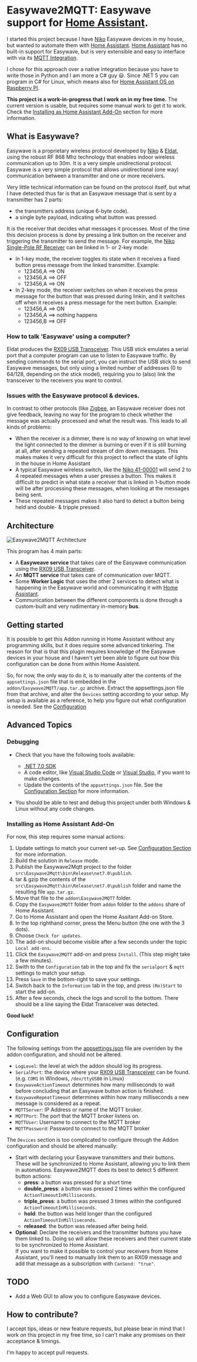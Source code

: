 # Easywave2MQTT: Easywave support for [Home Assistant](https://www.home-assistant.io/).

I started this project because I have [Niko](https://www.niko.eu/) Easywave devices in my house, but wanted to automate them with [Home Assistant](https://www.home-assistant.io/).  [Home Assistant](https://www.home-assistant.io/) has no built-in support for Easywave, but is very extensible and easy to interface with via its [MQTT Integration](https://www.home-assistant.io/integrations/mqtt/).

I chose for this approach over a native integration because you have to write those in Python and I am more a C# guy :smiley:. Since .NET 5 you can program in C# for Linux, which means also for [Home Assistant OS on Raspberry PI](https://www.home-assistant.io/installation/raspberrypi).

**This project is a work-in-progress that I work on in my free time.**  The current version is usable, but requires some manual work to get it to work.  Check the [Installing as Home Assistant Add-On](#installing-as-home-assistant-add-on) section for more information.

## What is Easywave?

Easywave is a proprietary wireless protocol developed by [Niko](https://www.niko.eu/) & [Eldat](https://www.eldat.de/), using the robust RF 868 Mhz technology that enables indoor wireless communication up to 30m.  It is a very simple unidirectional protocol. Easywave is a very simple protocol that allows unidirectional (one way) communication between a transmitter and one or more receivers.

Very little technical information can be found on the protocol itself, but what I have detected thus far is that an Easywave message that is sent by a transmitter has 2 parts:

- the transmitters address (unique 6-byte code).
- a single byte payload, indicating what button was pressed.

It is the receiver that decides what messages it processes.  Most of the time this decision process is done by pressing a link button
on the receiver and triggering the transmitter to send the message. For example, the 
[Niko Single-Pole RF Receiver](https://www.niko.eu/en/products/switching-material-and-socket-outlets/wireless-solutions/one-channel-flush-mounting-wireless-receiver-single-pole-potential-free-productmodel-niko-3f9e1469-93a4-5b9e-94aa-da26caa6a03a)
can be linked in 1- or 2-key mode:

- In 1-key mode, the receiver toggles its state when it receives a fixed button press message from the linked transmitter.
  Example:
  - 123456,A ==> ON
  - 123456,A ==> OFF
  - 123456,A ==> ON
- In 2-key mode, the receiver switches on when it receives the press message for the button that was pressed during linkin, and it switches off when it receives a press message for the next button.
  Example:
  - 123456,A ==> ON
  - 123456,A ==> nothing happens
  - 123456,B ==> OFF

### How to talk 'Easywave' using a computer?

Eldat produces the [RX09 USB Transceiver](https://www.eldat.de/produkte/schnittstellen/rx09e_en.html). This USB stick emulates a serial port that a computer program can use to listen to Easywave traffic. By sending commands to the serial port, you can instruct the USB stick to send Easywave messages, but only using a limited number of addresses (0 to 64/128, depending on the stick model), requiring you to (also) link the transceiver to the receivers you want to control.

### Issues with the Easywave protocol & devices.

In contrast to other protocols (like [Zigbee](https://en.wikipedia.org/wiki/Zigbee), an Easywave receiver does not give feedback, leaving no way for the program to check whether the message was actually processed and what the result was.  This leads to all kinds of problems:

- When the receiver is a dimmer, there is no way of knowing on what level the light connected to the dimmer is burning or even if it is still burning at all, after sending a repeated stream of dim down messages.
  This makes makes it very difficult for this project to reflect the state of lights in the house in Home Assistant
- A typical Easywave wireless switch, like the [Niko 41-00001](https://www.niko.eu/en/products/wireless-controls/wireless-switch-with-two-buttons-productmodel-niko-fbacd5f6-94fc-5ce9-af7c-7394469b12c0) will send 2 to 4 repeated messages when a user presses a button.  This makes it difficult to predict in what state a receiver that is linked in 1-button mode will be after processing these messages, when looking at the messages being sent.
- These repeated messages makes it also hard to detect a button being held and double- & tripple pressed.

## Architecture

![Easywave2MQTT Architecture](./Architecture.png)

This program has 4 main parts:

- A **Easyweave service** that takes care of the Easywave communication using the [RX09 USB Transceiver](https://www.eldat.de/produkte/schnittstellen/rx09e_en.html).
- An **MQTT service** that takes care of communication over MQTT.
- Some **Worker Logic** that uses the other 2 services to detect what is happening in the Easywave world and 
  communicating it with [Home Assistant](https://www.home-assistant.io/).
- Communication between the different components is done through a custom-built and very rudimentary in-memory **bus**.

## Getting started

It is possible to get this Addon running in Home Assistant without any programming skills, but it does require some advanced tinkering.  The reason for that is that this plugin requires knowledge of the Easywave devices in your house and I haven't yet been able to figure out how this configuration can be done from within Home Assistent.

So, for now, the only way to do it, is to manually alter the contents of the `appsettings.json` file that is embedded in the `addon/Easywave2MQTT/app.tar.gz` archive.
Extract the appsettings.json file from that archive, and alter the `Devices` setting according to your setup.  My setup is available as a reference, to help you figure out what configuration is needed.  See the [Configuration]()



## Advanced Topics

### Debugging

- Check that you have the following tools available:

  - [.NET 7.0 SDK](https://dotnet.microsoft.com/en-us/download/dotnet/7.0)
  - A code editor, like [Visual Studio Code](https://code.visualstudio.com/) or [Visual Studio](https://visualstudio.microsoft.com/), if you want to make changes.
  - Update the contents of the `appsettings.json` file.  See the [Configuration Section](#configuration) for more information.
- You should be able to test and debug this project under both Windows & Linux without any code changes.

### Installing as Home Assistant Add-On

For now, this step requires some manual actions:

1) Update settings to match your current set-up.  See [Configuration Section](#configuration) for more information.
2) Build the solution in `Release` mode.
3) Publish the Easywave2Mqtt project to the folder `src\Easywave2Mqtt\bin\Release\net7.0\publish`.
4) tar & gzip the contents of the `src\Easywave2Mqtt\bin\Release\net7.0\publish` folder and name the resulting file `app.tar.gz`.
5) Move that file to the `addon\Easywave2MQTT` folder.
6) Copy the `Easywave2MQTT` folder from `addon` folder to the `addons` share of Home Assistant.
7) Go to Home Assistant and open the Home Assitant Add-on Store.
8) In the top righthand corner, press the Menu button (the one with the 3 dots).
9) Choose `Check for updates`.
10) The add-on should become visible after a few seconds under the topic `Local add-ons`.
11) Click the `Easywave2MQTT` add-on and press `Install`. (This step might take a few minutes).
12) Swith to the `Configuration` tab in the top and fix the `serialport` & `mqtt` settings to match your setup.
13) Press `Save` in the bottom-right to save your settings.
14) Switch back to the `Information` tab in the top, and press `(Re)Start` to start the add-on.
15) After a few seconds, check the logs and scroll to the bottom.
   There should be a line saying the Eldat Transceiver was detected.

**Good luck!**

## Configuration

The following settings from the [appsettings.json](./src/Easywave2Mqtt/appsettings.json) file are overriden by the addon configuration, and should not be altered.

- `LogLevel`: the level at wich the addon should log its progress.
- `SerialPort`: the device where your [RX09 USB Transceiver](https://www.eldat.de/produkte/schnittstellen/rx09e_en.html) can be found.  (e.g. `COM1` in Windows, `/dev/ttyUSB0` in Linux)
- `EasywaveActionTimeout` determines how many milliseconds to wait before concluding that an Easywave button action is finished.
- `EasywaveRepeatTimeout` determines within how many milliseconds a new message is considered as a repeat.
- `MQTTServer`: IP Address or name of the MQTT broker.
- `MQTTPort`: The port that the MQTT broker listens on.
- `MQTTUser`: Username to connect to the MQTT broker
- `MQTTPassword`: Password to connect to the MQTT broker

The `Devices` section is too complicated to configure through the Addon configuration and should be altered manually:
- Start with declaring your Easywave transmitters and their buttons.  These will be synchronized to Home Assistant, allowing you to link them in automations.  Easywave2MQTT does its best to detect 5 different button actions:
  - **press**: a button was pressed for a short time
  - **double_press**: a button was pressed 2 times within the configured `ActionTimeoutInMilliseconds`.
  - **triple_press**: a button was pressed 3 times within the configured `ActionTimeoutInMilliseconds`.
  - **hold**: the button was held longer than the configured `ActionTimeoutInMilliseconds`.
  - **released**: the button was released after being held.
- **Optional**: Declare the receivers and the transmitter buttons you have them linked to.  Doing so will allow these receivers and their current state to be synchronized to Home Assistant.  
  If you want to make it possible to control your receivers from Home Assistant, you'll need to manually link them to an RX09 message and add that message as a subscription with `CanSend: "true"`.

## TODO

- Add a Web GUI to allow you to configure Easywave devices.

## How to contribute?

I accept tips, ideas or new feature requests, but please bear in mind that I work on this project in my free time, so I can't make any promises on their acceptance & timings.

I'm happy to accept pull requests.

